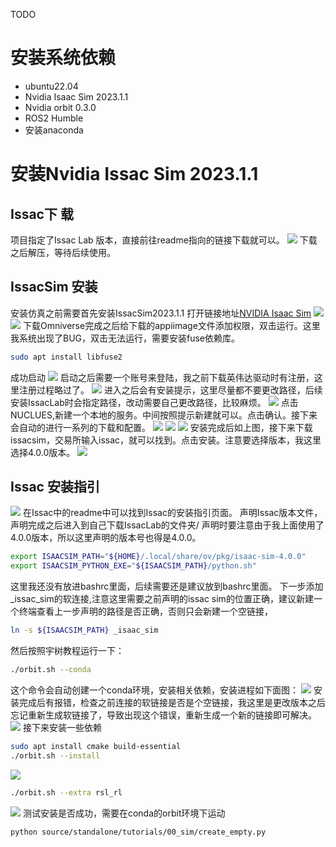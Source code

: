 TODO
# 安装系统依赖
- ubuntu22.04
- Nvidia Isaac Sim 2023.1.1
- Nvidia orbit 0.3.0
- ROS2 Humble
- 安装anaconda
# 安装Nvidia Issac Sim 2023.1.1
## Issac下 载
项目指定了Issac Lab 版本，直接前往readme指向的链接下载就可以。
[](https://github.com/isaac-sim/IsaacLab/releases/tag/v0.3.1)
![](images/2024-11-12-21-38-31.png)
下载之后解压，等待后续使用。
## IssacSim 安装
安装仿真之前需要首先安装IssacSim2023.1.1
打开链接地址[NVIDIA Isaac Sim](https://developer.nvidia.com/isaac/sim)
![](images/2024-11-12-22-43-49.png)
![](images/2024-11-12-22-49-24.png)
下载Omniverse完成之后给下载的appiimage文件添加权限，双击运行。这里我系统出现了BUG，双击无法运行，需要安装fuse依赖库。
```bash
sudo apt install libfuse2
```
成功启动
![](images/2024-11-12-22-58-15.png)
启动之后需要一个账号来登陆，我之前下载英伟达驱动时有注册，这里注册过程略过了。
![](images/2024-11-12-23-03-55.png)
进入之后会有安装提示，这里尽量都不要更改路径，后续安装IssacLab时会指定路径，改动需要自己更改路径，比较麻烦。
![](images/2024-11-12-23-09-12.png)
点击NUCLUES,新建一个本地的服务。中间按照提示新建就可以。点击确认。接下来会自动的进行一系列的下载和配置。
![](images/2024-11-12-23-10-25.png)
![](images/2024-11-12-23-11-47.png)
![](images/2024-11-12-23-13-24.png)
安装完成后如上图，接下来下载issacsim，交易所输入issac，就可以找到。点击安装。注意要选择版本，我这里选择4.0.0版本。
![](images/2024-11-12-23-14-25.png)
## Issac 安装指引
![](images/2024-11-12-21-43-50.png)
在Issac中的readme中可以找到Issac的安装指引页面。
声明Issac版本文件，声明完成之后进入到自己下载IssacLab的文件夹/
声明时要注意由于我上面使用了4.0.0版本，所以这里声明的版本号也得是4.0.0。
```bash
export ISAACSIM_PATH="${HOME}/.local/share/ov/pkg/isaac-sim-4.0.0"
export ISAACSIM_PYTHON_EXE="${ISAACSIM_PATH}/python.sh"
```
这里我还没有放进bashrc里面，后续需要还是建议放到bashrc里面。
下一步添加_issac_sim的软连接,注意这里需要之前声明的issac sim的位置正确，建议新建一个终端查看上一步声明的路径是否正确，否则只会新建一个空链接，
```bash
ln -s ${ISAACSIM_PATH} _isaac_sim
```
然后按照宇树教程运行一下：
```bash
./orbit.sh --conda
```
这个命令会自动创建一个conda环境，安装相关依赖，安装进程如下面图：
![](images/2024-11-14-09-25-58.png)
安装完成后有报错，检查之前连接的软链接是否是个空链接，我这里是更改版本之后忘记重新生成软链接了，导致出现这个错误，重新生成一个新的链接即可解决。
![](images/2024-11-14-09-34-19.png)
接下来安装一些依赖
```bash
sudo apt install cmake build-essential
./orbit.sh --install
```
![](images/2024-11-14-09-45-58.png)
```bash
./orbit.sh --extra rsl_rl
```
![](images/2024-11-14-09-49-30.png)
测试安装是否成功，需要在conda的orbit环境下运动
```bash
python source/standalone/tutorials/00_sim/create_empty.py
```